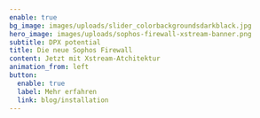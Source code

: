 ```yaml
---
enable: true
bg_image: images/uploads/slider_colorbackgroundsdarkblack.jpg
hero_image: images/uploads/sophos-firewall-xstream-banner.png
subtitle: DPX potential
title: Die neue Sophos Firewall
content: Jetzt mit Xstream-Atchitektur
animation_from: left
button:
  enable: true
  label: Mehr erfahren
  link: blog/installation
---
```

